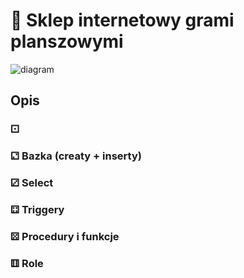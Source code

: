 # 🎲 Sklep internetowy grami planszowymi
![diagram](https://user-images.githubusercontent.com/55376943/122652853-5a1f1d00-d141-11eb-8a7c-2ac28f1ed87c.png)

## Opis
### ⚀ 
### ⚁ Bazka (creaty + inserty)
### ⚂ Select
### ⚃ Triggery
### ⚄ Procedury i funkcje
### ⚅ Role

